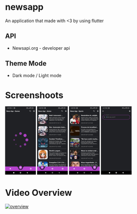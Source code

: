 # newsapp

An application that made with <3 by using flutter

## API

- Newsapi.org - developer api

## Theme Mode

-  Dark mode / Light mode



# Screenshoots

<p float="left">
  <img src="screenshots/1.jpg" width="100" />
  <img src="screenshots/3.jpg" width="100" />
  <img src="screenshots/4.jpg" width="100" />
  <img src="screenshots/6.jpg" width="100" />
</p>


# Video Overview

[![overview](https://i.ytimg.com/vi/2prNg75nd3A/maxresdefault.jpg)](https://www.youtube.com/watch?v=2prNg75nd3A "overview")  